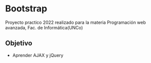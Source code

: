 # Bootstrap
Proyecto practico 2022 realizado para la materia Programación web avanzada, Fac. de Informática(UNCo)

## Objetivo

- Aprender AJAX y jQuery

